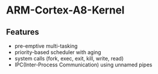 # ARM-Cortex-A8-Kernel
## Features
- pre-emptive multi-tasking
- priority-based scheduler with aging
- system calls (fork, exec, exit, kill, write, read)
- IPC(Inter-Process Communication) using unnamed pipes
